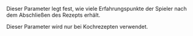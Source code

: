 Dieser Parameter legt fest, wie viele Erfahrungspunkte der Spieler nach dem Abschließen des Rezepts erhält.

Dieser Parameter wird nur bei Kochrezepten verwendet.